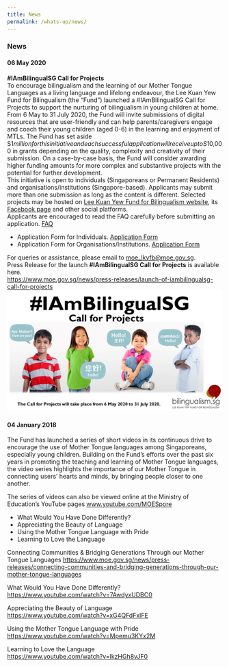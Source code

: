 ```yaml
---
title: News
permalink: /whats-up/news/
---
```

### News
#### 06 May 2020
**#IAmBilingualSG Call for Projects** 
<br/>To encourage bilingualism and the learning of our Mother Tongue Languages as a living language and lifelong endeavour, the Lee Kuan Yew Fund for Bilingualism (the “Fund”) launched a #IAmBilingualSG Call for Projects to support the nurturing of bilingualism in young children at home.<br/>From 6 May to 31 July 2020, the Fund will invite submissions of digital resources that are user-friendly and can help parents/caregivers engage and coach their young children (aged 0-6) in the learning and enjoyment of MTLs. The Fund has set aside S$1 million for this initiative and each successful application will receive up to S$10,000 in grants depending on the quality, complexity and creativity of their submission. On a case-by-case basis, the Fund will consider awarding higher funding amounts for more complex and substantive projects with the potential for further development. <br/> This initiative is open to individuals (Singaporeans or Permanent Residents) and organisations/institutions (Singapore-based). Applicants may submit more than one submission as long as the content is different. Selected projects may be hosted on <a href="http://www.bilingualism.sg/" target="_blank">Lee Kuan Yew Fund for Bilingualism website</a>, its <a href="https://www.facebook.com/bilingualismsg" target="_blank">Facebook page</a> and other social platforms.<br/>
Applicants are encouraged to read the FAQ carefully before submitting an application. 
<a href="/whats-up/FAQ_Call-for-Projects.pdf" download>FAQ</a>

- Application Form for Individuals. <a href="/whats-up/Individuals_Call-for-Projects-Application-Form.docx" target="_blank">Application Form</a>
- Application Form for Organisations/Institutions. <a href="/whats-up/Organisation_Call-for-Projects-Application-Form.docx" target="_blank">Application Form</a><br/>

For queries or assistance, please email to <a href="#">moe_lkyfb@moe.gov.sg</a>.<br/>
Press Release for the launch <strong>#IAmBilingualSG Call for Projects</strong> is available here.<br/>
<a href="https://www.moe.gov.sg/news/press-releases/launch-of-iambilingualsg-call-for-projects" target="_blank">https://www.moe.gov.sg/news/press-releases/launch-of-iambilingualsg-call-for-projects</a>
![alt text - Chinese Sessions](/images/Slide2.jpg)
#### 04 January 2018
The Fund has launched a series of short videos in its continuous drive to encourage the use of Mother Tongue languages among Singaporeans, especially young children. Building on the Fund’s efforts over the past six years in promoting the teaching and learning of Mother Tongue languages, the video series highlights the importance of our Mother Tongue in connecting users’ hearts and minds, by bringing people closer to one another.

The series of videos can also be viewed online at the Ministry of Education’s YouTube pages <a href="https://www.youtube.com/user/MOESpore" target="_blank">www.youtube.com/MOESpore</a><br/>

- What Would You Have Done Differently?
- Appreciating the Beauty of Language
- Using the Mother Tongue Language with Pride
- Learning to Love the Language<br/>

Connecting Communities & Bridging Generations Through our Mother Tongue Languages
<a href="https://www.moe.gov.sg/news/press-releases/connecting-communities-and-bridging-generations-through-our-mother-tongue-languages" target="_blank">https://www.moe.gov.sg/news/press-releases/connecting-communities-and-bridging-generations-through-our-mother-tongue-languages</a>

What Would You Have Done Differently?<br/>
<a href="https://www.youtube.com/watch?v=7AwdyxUDBC0" target="_blank">https://www.youtube.com/watch?v=7AwdyxUDBC0</a>

Appreciating the Beauty of Language<br/>
<a href="https://www.youtube.com/watch?v=xG4QFdFxlFE" target="_blank">https://www.youtube.com/watch?v=xG4QFdFxlFE</a>

Using the Mother Tongue Language with Pride<br/>
<a href="https://www.youtube.com/watch?v=Mpemu3KYx2M" target="_blank">https://www.youtube.com/watch?v=Mpemu3KYx2M</a>

Learning to Love the Language<br/>
<a href="https://www.youtube.com/watch?v=lkzHGh8vJF0" target="_blank">https://www.youtube.com/watch?v=lkzHGh8vJF0</a>

